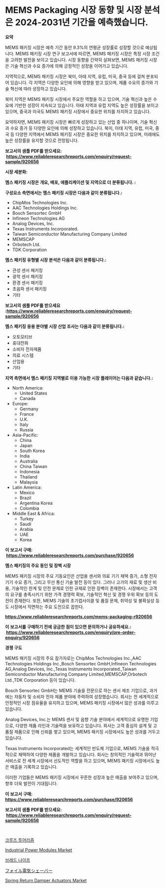 <p><h1>MEMS Packaging 시장 동향 및 시장 분석은 2024-2031년 기간을 예측했습니다.</h1></p><p><strong>요약</strong></p>
<p><p>MEMS 패키징 시장은 예측 기간 동안 9.3%의 연평균 성장률로 성장할 것으로 예상됩니다. MEMS 패키징 시장 연구 보고서에 따르면, MEMS 패키징 시장은 특정 시장 조건을 고려한 발전을 보이고 있습니다. 시장 동향을 간략히 살펴보면, MEMS 패키징 시장은 기술 혁신과 수요 증가에 의해 긍정적인 성장을 이어가고 있습니다.</p><p>지역적으로, MEMS 패키징 시장은 북미, 아태 지역, 유럽, 미국, 중국 등에 걸쳐 분포되어 있습니다. 각 지역은 다양한 요인에 의해 영향을 받고 있으며, 제품 수요의 증가와 기술 혁신에 따라 성장하고 있습니다.</p><p>북미 지역은 MEMS 패키징 시장에서 주요한 역할을 하고 있으며, 기술 혁신과 높은 수요에 기반한 성장이 지속되고 있습니다. 아태 지역과 유럽 지역도 높은 성장률을 보이고 있으며, 중국과 미국도 MEMS 패키징 시장에서 중요한 위치를 차지하고 있습니다.</p><p>요약하자면, MEMS 패키징 시장은 빠르게 성장하고 있는 산업 중 하나이며, 기술 혁신과 수요 증가 등 다양한 요인에 의해 성장하고 있습니다. 북미, 아태 지역, 유럽, 미국, 중국 등 다양한 지역에서 MEMS 패키징 시장은 중요한 위치를 차지하고 있으며, 미래에도 높은 성장률을 유지할 것으로 전망됩니다.</p></p>
<p><strong>보고서의 샘플 PDF를 받으세요: &nbsp;<a href="https://www.reliableresearchreports.com/enquiry/request-sample/920656">https://www.reliableresearchreports.com/enquiry/request-sample/920656</a></strong></p>
<p><strong>시장 세분화:</strong></p>
<p><strong> 멤스 패키징 시장은 개요, 배포, 애플리케이션 및 지역으로 더 분류됩니다. :</strong></p>
<p><strong>구성요소 측면에서는 멤스 패키징 시장은 다음과 같이 분류됩니다.:</strong></p>
<p><ul><li>ChipMos Technologies Inc.</li><li>AAC Technologies Holdings Inc.</li><li>Bosch Sensortec GmbH</li><li>Infineon Technologies AG</li><li>Analog Devices, Inc.</li><li>Texas Instruments Incorporated.</li><li>Taiwan Semiconductor Manufacturing Company Limited</li><li>MEMSCAP</li><li>Orbotech Ltd.</li><li>TDK Corporation</li></ul></p>
<p><strong> 멤스 패키징 유형별 시장 분석은 다음과 같이 분류됩니다.:</strong></p>
<p><ul><li>관성 센서 패키징</li><li>광학 센서 패키징</li><li>환경 센서 패키징</li><li>초음파 센서 패키징</li><li>기타</li></ul></p>
<p><strong>보고서의 샘플 PDF를 받으세요 :<a href="https://www.reliableresearchreports.com/enquiry/request-sample/920656">https://www.reliableresearchreports.com/enquiry/request-sample/920656</a></strong></p>
<p><strong> 멤스 패키징 응용 분야별 시장 산업 조사는 다음과 같이 분류됩니다.:</strong></p>
<p><ul><li>오토모티브</li><li>휴대전화</li><li>소비자 전자제품</li><li>의료 시스템</li><li>산업용</li><li>기타</li></ul></p>
<p><strong>지역 측면에서 멤스 패키징 지역별로 이용 가능한 시장 플레이어는 다음과 같습니다.:</strong></p>
<p><ul>
    <li>
        North America:
        <ul>
            <li>United States</li>
            <li>Canada</li>
        </ul>
    </li>
    <li>
        Europe:
        <ul>
            <li>Germany</li>
            <li>France</li>
            <li>U.K.</li>
            <li>Italy</li>
            <li>Russia</li>
        </ul>
    </li>
    <li>
        Asia-Pacific:
        <ul>
            <li>China</li>
            <li>Japan</li>
            <li>South Korea</li>
            <li>India</li>
            <li>Australia</li>
            <li>China Taiwan</li>
            <li>Indonesia</li>
            <li>Thailand</li>
            <li>Malaysia</li>
        </ul>
    </li>
    <li>
        Latin America:
        <ul>
            <li>Mexico</li>
            <li>Brazil</li>
            <li>Argentina Korea</li>
            <li>Colombia</li>
        </ul>
    </li>
    <li>
        Middle East & Africa:
        <ul>
            <li>Turkey</li>
            <li>Saudi</li>
            <li>Arabia</li>
            <li>UAE</li>
            <li>Korea</li>
        </ul>
    </li>
    </ul></p>
<p><strong>이 보고서 구매: &nbsp;<a href="https://www.reliableresearchreports.com/purchase/920656">https://www.reliableresearchreports.com/purchase/920656</a></strong></p>
<p><strong>멤스 패키징의 주요 동인 및 장벽 시장</strong></p>
<p><p>MEMS 패키징 시장의 주요 기동요인은 산업용 센서와 의료 기기 채택 증가, 소형 전자기기 수요 증가, 그리고 무선 통신 기술 발전 등이 있다. 그러나 고가의 재료 및 생산 비용, 기술적인 한계 및 안전 문제로 인한 규제로 인한 장벽이 존재한다. 시장에서는 고객의 요구를 충족시키기 위한 가격 경쟁력 확보, 기술적인 혁신 및 경쟁 우위 확보 등의 도전이 존재한다. 또한, MEMS 기술의 초기컵사이클 및 품질 문제, 취약성 및 불확실성 등도 시장에서 직면하는 주요 도전으로 꼽힌다.</p></p>
<p><strong><a href="https://www.reliableresearchreports.com/mems-packaging-r920656">https://www.reliableresearchreports.com/mems-packaging-r920656</a></strong></p>
<p><strong>이 보고서를 구매하기 전에 궁금한 점이 있으면 문의하거나 공유하세요.: &nbsp;<a href="https://www.reliableresearchreports.com/enquiry/pre-order-enquiry/920656">https://www.reliableresearchreports.com/enquiry/pre-order-enquiry/920656</a></strong></p>
<p><strong>경쟁 구도</strong></p>
<p><p>MEMS 패키징 시장의 주요 참가자로는 ChipMos Technologies Inc.,AAC Technologies Holdings Inc.,Bosch Sensortec GmbH,Infineon Technologies AG,Analog Devices, Inc.,Texas Instruments Incorporated.,Taiwan Semiconductor Manufacturing Company Limited,MEMSCAP,Orbotech Ltd.,TDK Corporation 등이 있습니다.</p><p>Bosch Sensortec GmbH는 MEMS 기술을 전문으로 하는 센서 제조 기업으로, 과거에는 자동차 및 소비자 전자 제품 분야에 주력하여 성장했습니다. 회사는 전 세계적으로 안정적인 시장 점유율을 유지하고 있으며, MEMS 패키징 시장에서 많은 성과를 이루고 있습니다.</p><p>Analog Devices, Inc.는 MEMS 센서 및 음향 기술 분야에서 세계적으로 유명한 기업으로, 다양한 제품 라인과 기술력을 보유하고 있습니다. 회사는 고객 중심의 설계 및 고품질 제품으로 인해 신뢰를 쌓고 있으며, MEMS 패키징 시장에서도 높은 성과를 거두고 있습니다.</p><p>Texas Instruments Incorporated는 세계적인 반도체 기업으로, MEMS 기술을 적극적으로 채택하여 다양한 제품을 개발하고 있습니다. 회사는 창의적인 기술력과 뛰어난 서비스로 전 세계 시장에서 선도적인 역할을 하고 있으며, MEMS 패키징 시장에서도 높은 매출을 기록하고 있습니다.</p><p>이러한 기업들은 MEMS 패키징 시장에서 꾸준한 성장과 높은 매출을 보여주고 있으며, 향후 더욱 발전이 기대됩니다.</p></p>
<p><strong>이 보고서 구매: &nbsp; <a href="https://www.reliableresearchreports.com/purchase/920656">https://www.reliableresearchreports.com/purchase/920656</a></strong></p>
<p><strong>보고서의 샘플 PDF를 받으세요: &nbsp;<a href="https://www.reliableresearchreports.com/enquiry/request-sample/920656">https://www.reliableresearchreports.com/enquiry/request-sample/920656</a></strong><strong></strong></p>
<p>&nbsp;</p>
<p><p><a href="https://medium.com/@juracy1980/%ED%81%AC%EB%A3%A8%EC%A6%88-%EA%B4%80%EA%B4%91-%EC%8B%9C%EC%9E%A5-2031%EB%85%84%EA%B9%8C%EC%A7%80%EC%9D%98-%ED%8A%B8%EB%A0%8C%EB%93%9C-%EC%98%88%EC%B8%A1-%EB%B0%8F-%EA%B2%BD%EC%9F%81-%EB%B6%84%EC%84%9D-8e398cb407b4">크루즈 투어리즘</a></p><p><a href="https://www.linkedin.com/pulse/industrial-power-modules-market-size-reveals-best-marketing-jwoyc?trackingId=gDT0M0MvARs%2BvZBeQYEFbQ%3D%3D">Industrial Power Modules Market</a></p><p><a href="https://medium.com/@leeusso5656/%EB%A7%88%EC%BC%93-cagr-%EB%A7%88%EC%BC%93-%ED%8A%B8%EB%A0%8C%EB%93%9C-%EB%B0%8F-%EC%84%B1%EC%9E%A5-%EC%A0%84%EB%9E%B5%EC%97%90-%EB%8C%80%ED%95%9C-%ED%86%B5%EC%B0%B0%EB%A0%A5%EC%9D%84-%EA%B0%80%EC%A7%84-%EB%B9%B5-%EC%B9%BC-%EC%8B%9C%EC%9E%A5-50e9449b6d19">브레드 나이프</a></p><p><a href="https://medium.com/@lucasrandall2020/%E3%83%95%E3%82%A3%E3%83%AB%E3%83%A0%E9%9B%BB%E5%8B%95%E3%82%B7%E3%82%A7%E3%83%BC%E3%83%90%E3%83%BC%E5%B8%82%E5%A0%B4%E3%81%AE%E5%88%86%E6%9E%90%E3%81%8A%E3%82%88%E3%81%B32024%E5%B9%B4%E3%81%8B%E3%82%892031%E5%B9%B4%E3%81%BE%E3%81%A7%E3%81%AE%E6%9C%9F%E9%96%93%E3%81%AE%E3%82%B5%E3%82%A4%E3%82%BA%E4%BA%88%E6%B8%AC-e45c0344154e">フォイル電気シェーバー</a></p><p><a href="https://www.linkedin.com/pulse/spring-return-damper-actuators-market-competitive-analysis-trends-f37lc?trackingId=SIPsaHkbT70wIx6EFC20lg%3D%3D">Spring Return Damper Actuators Market</a></p></p>